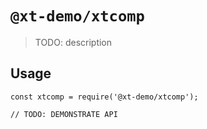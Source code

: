 # `@xt-demo/xtcomp`

> TODO: description

## Usage

```
const xtcomp = require('@xt-demo/xtcomp');

// TODO: DEMONSTRATE API
```
